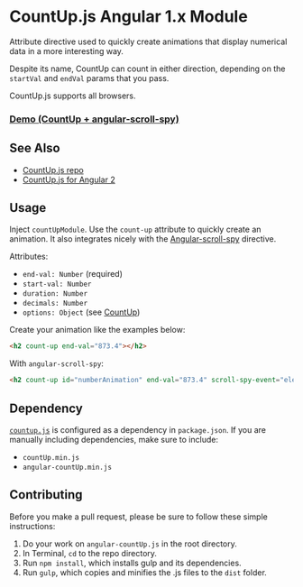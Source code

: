 # CountUp.js Angular 1.x Module
Attribute directive used to quickly create animations that display numerical data in a more interesting way.

Despite its name, CountUp can count in either direction, depending on the `startVal` and `endVal` params that you pass.

CountUp.js supports all browsers.

### [Demo (CountUp + angular-scroll-spy)](http://inorganik.github.io/angular-scroll-spy/)

## See Also

- [CountUp.js repo](https://github.com/inorganik/countUp.js)
- [CountUp.js for Angular 2](https://github.com/inorganik/countUp.js-angular2)

## Usage

Inject `countUpModule`. Use the `count-up` attribute to quickly create an animation. It also integrates nicely with the [Angular-scroll-spy](http://inorganik.github.io/angular-scroll-spy/) directive. 

Attributes:
- `end-val: Number` (required)
- `start-val: Number`
- `duration: Number`
- `decimals: Number`
- `options: Object` (see [CountUp](https://github.com/inorganik/countUp.js))

Create your animation like the examples below:

```html
<h2 count-up end-val="873.4"></h2>
```
With `angular-scroll-spy`:
```html
<h2 count-up id="numberAnimation" end-val="873.4" scroll-spy-event="elementFirstScrolledIntoView" scroll-spy></h2>
```

## Dependency

[`countup.js`](https://github.com/inorganik/countUp.js) is configured as a dependency in `package.json`. If you are manually including dependencies, make sure to include:
- `countUp.min.js`
- `angular-countUp.min.js`

## Contributing

Before you make a pull request, please be sure to follow these simple instructions:

1. Do your work on `angular-countUp.js` in the root directory.
2. In Terminal, `cd` to the repo directory.
3. Run `npm install`, which installs gulp and its dependencies.
4. Run `gulp`, which copies and minifies the .js files to the `dist` folder.
